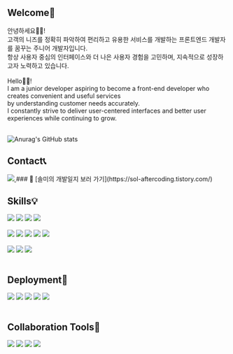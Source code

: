 ## Welcome👋

안녕하세요👩‍💻! <br/>
고객의 니즈를 정확히 파악하여 편리하고 유용한 서비스를 개발하는 프론트엔드 개발자를 꿈꾸는 주니어 개발자입니다. <br/>
항상 사용자 중심의 인터페이스와 더 나은 사용자 경험을 고민하며, 지속적으로 성장하고자 노력하고 있습니다. <br/> <br/>
Hello👩‍💻! <br/>
I am a junior developer aspiring to become a front-end developer who creates convenient and useful services <br/>
by understanding customer needs accurately. <br/>
I constantly strive to deliver user-centered interfaces and better user experiences while continuing to grow. <br/><br/>

![Anurag's GitHub stats](https://github-readme-stats.vercel.app/api?&username=parksolmi&show_icons=true&theme=radical&)

## Contact📞
<a href="mailto:dosm0360@gmail.com"> 
<img src="https://img.shields.io/badge/dosm0360@gmail.com-EA4335?style=flat-square&logo=Gmail&logoColor=white&link=mailto:dosm0360@gmail.com"/> 
</a>  
<!--
<a href="https://sol-aftercoding.tistory.com/" target="_blank"> 
<img src="https://img.shields.io/badge/Tistory-000000?style=flat-square&logo=Tistory&logoColor=white"/> 
</a>
-->
### 📘 [솔미의 개발일지 보러 가기](https://sol-aftercoding.tistory.com/)

## Skills💡
<img src="https://img.shields.io/badge/HTML-E34F26?style=flat-square&logo=HTML&logoColor=white"/> <img src="https://img.shields.io/badge/CSS-1572B6?style=flat-square&logo=CSS&logoColor=white"/> <img src="https://img.shields.io/badge/JavaScript-F7DF1E?style=flat-square&logo=JavaScript&logoColor=white"/> <img src="https://img.shields.io/badge/TypeScript-3178C6?style=flat-square&logo=TypeScript&logoColor=white"/> <br/><br/>
<img src="https://img.shields.io/badge/React-61DAFB?style=flat-square&logo=React&logoColor=white"/> <img src="https://img.shields.io/badge/Recoil-3578E5?style=flat-square&logo=Recoil&logoColor=white"/> <img src="https://img.shields.io/badge/Zustand-181717?style=flat-square&logo=Zustand&logoColor=white"/> <img src="https://img.shields.io/badge/styled--components-DB7093?style=flat-square&logo=styled-components&logoColor=white"/> <img src="https://img.shields.io/badge/TailwindCSS-06B6D4?style=flat-square&logo=TailwindCSS&logoColor=white"/> <br/><br/>
<img src="https://img.shields.io/badge/Axios-5A29E4?style=flat-square&logo=Axios&logoColor=white"/> <img src="https://img.shields.io/badge/ReactQuery-FF4154?style=flat-square&logo=ReactQuery&logoColor=white"/> <img src="https://img.shields.io/badge/FramerMotion-0055FF?style=flat-square&logo=Framer&logoColor=white"/> <br/><br/>

## Deployment🚀
<img src="https://img.shields.io/badge/Netlify-00C7B7?style=flat-square&logo=Netlify&logoColor=white"/> <img src="https://img.shields.io/badge/GitHub%20Actions-2088FF?style=flat-square&logo=GitHub%20Actions&logoColor=white"/> <img src="https://img.shields.io/badge/AWS%20S3-569A31?style=flat-square&logo=Amazon%20S3&logoColor=white"/> <img src="https://img.shields.io/badge/AWS%20EC2-FF9900?style=flat-square&logo=Amazon%20EC2&logoColor=white"/> <img src="https://img.shields.io/badge/AWS%20CodeDeploy-232F3E?style=flat-square&logo=AWS%20CodeDeploy&logoColor=white"/> <br/><br/>

## Collaboration Tools🤝
<img src="https://img.shields.io/badge/Notion-000000?style=flat-square&logo=Notion&logoColor=white"/> <img src="https://img.shields.io/badge/Slack-4A154B?style=flat-square&logo=Slack&logoColor=white"/> <img src="https://img.shields.io/badge/Discord-5865F2?style=flat-square&logo=Discord&logoColor=white"/> <img src="https://img.shields.io/badge/Jira-0052CC?style=flat-square&logo=Jira&logoColor=white"/>
